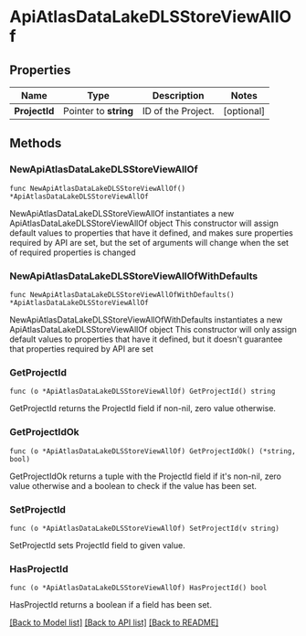 # ApiAtlasDataLakeDLSStoreViewAllOf

## Properties

Name | Type | Description | Notes
------------ | ------------- | ------------- | -------------
**ProjectId** | Pointer to **string** | ID of the Project. | [optional] 

## Methods

### NewApiAtlasDataLakeDLSStoreViewAllOf

`func NewApiAtlasDataLakeDLSStoreViewAllOf() *ApiAtlasDataLakeDLSStoreViewAllOf`

NewApiAtlasDataLakeDLSStoreViewAllOf instantiates a new ApiAtlasDataLakeDLSStoreViewAllOf object
This constructor will assign default values to properties that have it defined,
and makes sure properties required by API are set, but the set of arguments
will change when the set of required properties is changed

### NewApiAtlasDataLakeDLSStoreViewAllOfWithDefaults

`func NewApiAtlasDataLakeDLSStoreViewAllOfWithDefaults() *ApiAtlasDataLakeDLSStoreViewAllOf`

NewApiAtlasDataLakeDLSStoreViewAllOfWithDefaults instantiates a new ApiAtlasDataLakeDLSStoreViewAllOf object
This constructor will only assign default values to properties that have it defined,
but it doesn't guarantee that properties required by API are set

### GetProjectId

`func (o *ApiAtlasDataLakeDLSStoreViewAllOf) GetProjectId() string`

GetProjectId returns the ProjectId field if non-nil, zero value otherwise.

### GetProjectIdOk

`func (o *ApiAtlasDataLakeDLSStoreViewAllOf) GetProjectIdOk() (*string, bool)`

GetProjectIdOk returns a tuple with the ProjectId field if it's non-nil, zero value otherwise
and a boolean to check if the value has been set.

### SetProjectId

`func (o *ApiAtlasDataLakeDLSStoreViewAllOf) SetProjectId(v string)`

SetProjectId sets ProjectId field to given value.

### HasProjectId

`func (o *ApiAtlasDataLakeDLSStoreViewAllOf) HasProjectId() bool`

HasProjectId returns a boolean if a field has been set.


[[Back to Model list]](../README.md#documentation-for-models) [[Back to API list]](../README.md#documentation-for-api-endpoints) [[Back to README]](../README.md)


